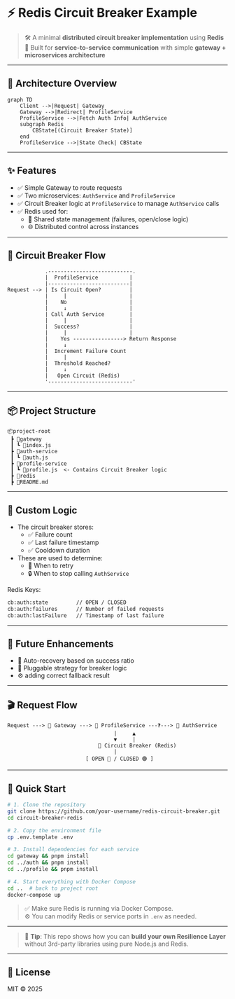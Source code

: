 # ⚡ Redis Circuit Breaker Example

> 🛠️ A minimal **distributed circuit breaker implementation** using **Redis**  
> 🚦 Built for **service-to-service communication** with simple **gateway + microservices architecture**

---

## 🌉 Architecture Overview

```mermaid
graph TD
    Client -->|Request| Gateway
    Gateway -->|Redirect| ProfileService
    ProfileService -->|Fetch Auth Info| AuthService
    subgraph Redis
        CBState[(Circuit Breaker State)]
    end
    ProfileService -->|State Check| CBState
```

---

## ✨ Features

- ✅ Simple Gateway to route requests
- ✅ Two microservices: `AuthService` and `ProfileService`
- ✅ Circuit Breaker logic at `ProfileService` to manage `AuthService` calls
- ✅ Redis used for:
  - 🔁 Shared state management (failures, open/close logic)
  - 🌐 Distributed control across instances

---

## 🚦 Circuit Breaker Flow

```
            .---------------------------.
            |  ProfileService          |
            |--------------------------|
Request --> | Is Circuit Open?         |
            |     |                    |
            |    No                    |
            |     ↓                    |
            | Call Auth Service        |
            |     |                    |
            |  Success?                |
            |     |                    |
            |    Yes ----------------> Return Response
            |     ↓
            |  Increment Failure Count
            |     |
            |  Threshold Reached?
            |     ↓
            |   Open Circuit (Redis)
            '---------------------------'
```

---

## 📦 Project Structure

```
📦project-root
 ┣ 📁gateway
 ┃ ┗ 📄index.js
 ┣ 📁auth-service
 ┃ ┗ 📄auth.js
 ┣ 📁profile-service
 ┃ ┗ 📄profile.js  <- Contains Circuit Breaker logic
 ┣ 📁redis
 ┣ 📄README.md
```

---

## 🔧 Custom Logic

- The circuit breaker stores:
  - ✅ Failure count
  - ✅ Last failure timestamp
  - ✅ Cooldown duration
- These are used to determine:
  - 🔁 When to retry
  - 🔒 When to stop calling `AuthService`

Redis Keys:
```bash
cb:auth:state         // OPEN / CLOSED
cb:auth:failures      // Number of failed requests
cb:auth:lastFailure   // Timestamp of last failure
```

---

## 🧩 Future Enhancements

- 🧠 Auto-recovery based on success ratio
- 🔌 Pluggable strategy for breaker logic
- ⚙️ adding correct fallback result

---

## 🎬 Request Flow

```text
Request ---> 🌉 Gateway ---> 👤 ProfileService ---❓---> 🔐 AuthService
                                  |     ▲
                                  ▼     |
                             🧠 Circuit Breaker (Redis)
                                  |
                         [ OPEN 🔴 / CLOSED 🟢 ]
```

---

## 🚀 Quick Start

```bash
# 1. Clone the repository
git clone https://github.com/your-username/redis-circuit-breaker.git
cd circuit-breaker-redis

# 2. Copy the environment file
cp .env.template .env

# 3. Install dependencies for each service
cd gateway && pnpm install
cd ../auth && pnpm install
cd ../profile && pnpm install

# 4. Start everything with Docker Compose
cd ..  # back to project root
docker-compose up
```

> ✅ Make sure Redis is running via Docker Compose.  
> ⚙️ You can modify Redis or service ports in `.env` as needed.


---

> 🧠 **Tip**: This repo shows how you can **build your own Resilience Layer** without 3rd-party libraries using pure Node.js and Redis.

---

## 📜 License

MIT © 2025
